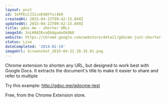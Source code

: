 ```yaml
---
layout: post
id: 3xPFEcCJ3issK4QYYsc4k0
createdAt: 2015-04-22T09:42:15.849Z
updatedAt: 2015-04-22T09:42:15.849Z
title: gdoc.me - shorter URLs
imageId: 3nLH9AIKvuQkAga4oOk068
website: https://chrome.google.com/webstore/detail/gdocme-just-shorter-urls/ggagmkibmgpkogppdkkdeojcmokhmdnh
status: Live
dateCompleted: '2014-02-19'
imageUrl: Screenshot_2015-04-22_10.35.01.png
---
```

Chrome extension to shorten any URL, but designed to work best with Google Docs. It extracts the document's title to make it easier to share and refer to multiple 

Try this example: http://gdoc.me/gdocme-test

Free, from the Chrome Extension store.